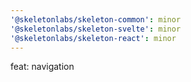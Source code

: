 ```yaml
---
'@skeletonlabs/skeleton-common': minor
'@skeletonlabs/skeleton-svelte': minor
'@skeletonlabs/skeleton-react': minor
---
```


feat: navigation
